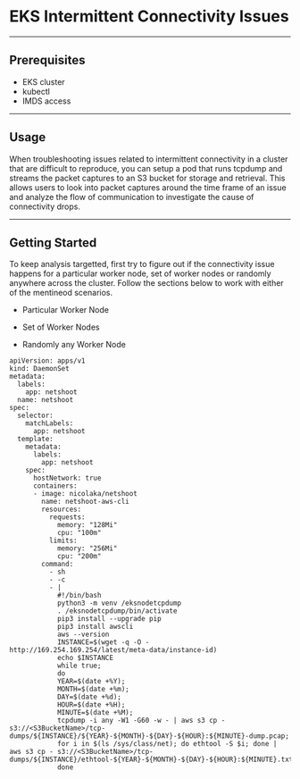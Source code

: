 # EKS Intermittent Connectivity Issues

---

## Prerequisites

- EKS cluster
- kubectl 
- IMDS access

---

## Usage

When troubleshooting issues related to intermittent connectivity in a cluster that are difficult to reproduce, you can setup a pod that runs tcpdump and streams the packet captures to an S3 bucket for storage and retrieval. This allows users to look into packet captures around the time frame of an issue and analyze the flow of communication to investigate the cause of connectivity drops. 

--- 

## Getting Started

To keep analysis targetted, first try to figure out if the connectivity issue happens for a particular worker node, set of worker nodes or randomly anywhere across the cluster. Follow the sections below to work with either of the mentineod scenarios. 


- Particular Worker Node

- Set of Worker Nodes

- Randomly any Worker Node


```
apiVersion: apps/v1
kind: DaemonSet
metadata:
  labels:
    app: netshoot
  name: netshoot
spec:
  selector:
    matchLabels:
      app: netshoot
  template:
    metadata:
      labels:
        app: netshoot
    spec:
      hostNetwork: true
      containers:
      - image: nicolaka/netshoot
        name: netshoot-aws-cli
        resources:
          requests:
            memory: "128Mi"
            cpu: "100m"
          limits:
            memory: "256Mi"
            cpu: "200m"
        command:
          - sh
          - -c
          - |
            #!/bin/bash
            python3 -m venv /eksnodetcpdump
            . /eksnodetcpdump/bin/activate
            pip3 install --upgrade pip
            pip3 install awscli
            aws --version
            INSTANCE=$(wget -q -O - http://169.254.169.254/latest/meta-data/instance-id)
            echo $INSTANCE
            while true; 
            do 
            YEAR=$(date +%Y); 
            MONTH=$(date +%m); 
            DAY=$(date +%d); 
            HOUR=$(date +%H); 
            MINUTE=$(date +%M); 
            tcpdump -i any -W1 -G60 -w - | aws s3 cp - s3://<S3BucketName>/tcp-dumps/${INSTANCE}/${YEAR}-${MONTH}-${DAY}-${HOUR}:${MINUTE}-dump.pcap;
            for i in $(ls /sys/class/net); do ethtool -S $i; done | aws s3 cp - s3://<S3BucketName>/tcp-dumps/${INSTANCE}/ethtool-${YEAR}-${MONTH}-${DAY}-${HOUR}:${MINUTE}.txt
            done
```
